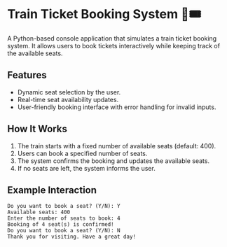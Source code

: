 # Train Ticket Booking System 🚂🎟️

A Python-based console application that simulates a train ticket booking system. It allows users to book tickets interactively while keeping track of the available seats.

## Features
- Dynamic seat selection by the user.
- Real-time seat availability updates.
- User-friendly booking interface with error handling for invalid inputs.

## How It Works
1. The train starts with a fixed number of available seats (default: 400).
2. Users can book a specified number of seats.
3. The system confirms the booking and updates the available seats.
4. If no seats are left, the system informs the user.

## Example Interaction
```plaintext
Do you want to book a seat? (Y/N): Y
Available seats: 400
Enter the number of seats to book: 4
Booking of 4 seat(s) is confirmed!
Do you want to book a seat? (Y/N): N
Thank you for visiting. Have a great day!
